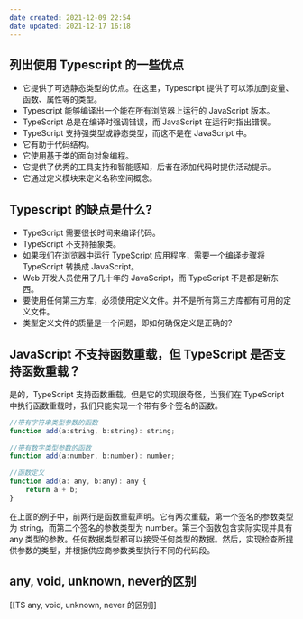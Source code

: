 ```yaml
---
date created: 2021-12-09 22:54
date updated: 2021-12-17 16:18
---
```


## 列出使用 Typescript 的一些优点

- 它提供了可选静态类型的优点。在这里，Typescript 提供了可以添加到变量、函数、属性等的类型。
- Typescript 能够编译出一个能在所有浏览器上运行的 JavaScript 版本。
- TypeScript 总是在编译时强调错误，而 JavaScript 在运行时指出错误。
- TypeScript 支持强类型或静态类型，而这不是在 JavaScript 中。
- 它有助于代码结构。
- 它使用基于类的面向对象编程。
- 它提供了优秀的工具支持和智能感知，后者在添加代码时提供活动提示。
- 它通过定义模块来定义名称空间概念。

## Typescript 的缺点是什么?

- TypeScript 需要很长时间来编译代码。
- TypeScript 不支持抽象类。
- 如果我们在浏览器中运行 TypeScript 应用程序，需要一个编译步骤将 TypeScript 转换成 JavaScript。
- Web 开发人员使用了几十年的 JavaScript，而 TypeScript 不是都是新东西。
- 要使用任何第三方库，必须使用定义文件。并不是所有第三方库都有可用的定义文件。
- 类型定义文件的质量是一个问题，即如何确保定义是正确的?

## JavaScript 不支持函数重载，但 TypeScript 是否支持函数重载？

是的，TypeScript 支持函数重载。但是它的实现很奇怪，当我们在 TypeScript 中执行函数重载时，我们只能实现一个带有多个签名的函数。

```js
//带有字符串类型参数的函数  
function add(a:string, b:string): string;    
  
//带有数字类型参数的函数
function add(a:number, b:number): number;    
  
//函数定义
function add(a: any, b:any): any {    
    return a + b;    
}
```

在上面的例子中，前两行是函数重载声明。它有两次重载，第一个签名的参数类型为 string，而第二个签名的参数类型为 number。第三个函数包含实际实现并具有 any 类型的参数。任何数据类型都可以接受任何类型的数据。然后，实现检查所提供参数的类型，并根据供应商参数类型执行不同的代码段。

## any, void, unknown, never的区别
[[TS any, void, unknown, never 的区别]]